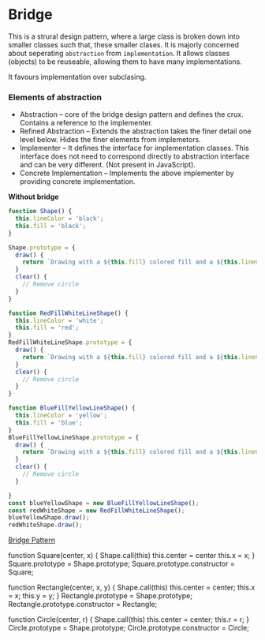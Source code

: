 # Bridge

This is a strural design pattern, where a large class is broken down into smaller classes such that, these smaller clases.
It is majorly concerned about seperating `abstraction` from `implementation`. It allows classes (objects) to be reuseable, allowing them to have many implementations.

It favours implementation over subclasing.

### Elements of abstraction
- Abstraction – core of the bridge design pattern and defines the crux. Contains a reference to the implementer.
- Refined Abstraction – Extends the abstraction takes the finer detail one level below. Hides the finer elements from implemetors.
- Implementer – It defines the interface for implementation classes. This interface does not need to correspond directly to abstraction interface and can be very different. (Not present in JavaScript).
- Concrete Implementation – Implements the above implementer by providing concrete implementation.

**Without bridge** 
```js
function Shape() {
  this.lineColor = 'black';
  this.fill = 'black';
}

Shape.prototype = {
  draw() {
    return `Drawing with a ${this.fill} colored fill and a ${this.lineColor} line color`
  }
  clear() {
    // Remove circle
  }
}

function RedFillWhiteLineShape() {
  this.lineColor = 'white';
  this.fill = 'red';
}
RedFillWhiteLineShape.prototype = {
  draw() {
    return `Drawing with a ${this.fill} colored fill and a ${this.lineColor} line color`
  }
  clear() {
    // Remove circle
  }
}

function BlueFillYellowLineShape() {
  this.lineColor = 'yellow';
  this.fill = 'blue';
}
BlueFillYellowLineShape.prototype = {
  draw() {
    return `Drawing with a ${this.fill} colored fill and a ${this.lineColor} line color`
  }
  clear() {
    // Remove circle
  }

}
const blueYellowShape = new BlueFillYellowLineShape();
const redWhiteShape = new RedFillWhiteLineShape();
blueYellowShape.draw();
redWhiteShape.draw();
```
[Bridge Pattern](./index.js)












function Square(center, x) {
  Shape.call(this)
  this.center = center
  this.x = x;
}
Square.prototype = Shape.prototype;
Square.prototype.constructor = Square;

function Rectangle(center, x, y) {
  Shape.call(this)
  this.center = center;
  this.x = x;
  this.y = y;
}
Rectangle.prototype = Shape.prototype;
Rectangle.prototype.constructor = Rectangle;

function Circle(center, r) {
  Shape.call(this)
  this.center = center;
  this.r = r;
}
Circle.prototype = Shape.prototype;
Circle.prototype.constructor = Circle;
